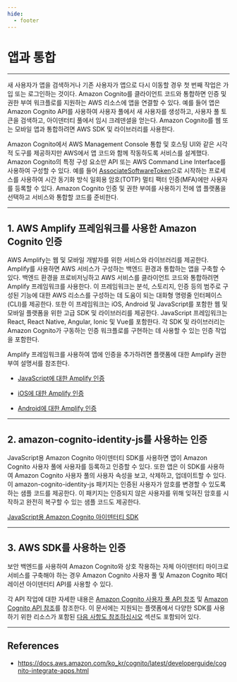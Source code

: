 ```yaml
---
hide:
  - footer
---
```


# 앱과 통합

---

새 사용자가 앱을 검색하거나 기존 사용자가 앱으로 다시 이동할 경우 첫 번째 작업은 가입 또는 로그인하는 것이다. Amazon Cognito를 클라이언트 코드와 통합하면 인증 및 권한 부여 워크플로를 지원하는 AWS 리소스에 앱을 연결할 수 있다. 예를 들어 앱은 Amazon Cognito API를 사용하여 사용자 풀에서 새 사용자를 생성하고, 사용자 풀 토큰을 검색하고, 아이덴터티 풀에서 임시 크레덴셜을 얻는다. Amazon Cognito를 웹 또는 모바일 앱과 통합하려면 AWS SDK 및 라이브러리를 사용한다.

Amazon Cognito에서 AWS Management Console 통합 및 호스팅 UI와 같은 시각적 도구를 제공하지만 AWS에서 앱 코드와 함께 작동하도록 서비스를 설계했다. Amazon Cognito의 특정 구성 요소만 API 또는 AWS Command Line Interface를 사용하여 구성할 수 있다. 예를 들어 [AssociateSoftwareToken](https://docs.aws.amazon.com/cognito-user-identity-pools/latest/APIReference/API_AssociateSoftwareToken.html)으로 시작하는 프로세스를 사용하여 시간 동기화 방식 일회용 암호(TOTP) 멀티 팩터 인증(MFA)에만 사용자를 등록할 수 있다. Amazon Cognito 인증 및 권한 부여를 사용하기 전에 앱 플랫폼을 선택하고 서비스와 통합할 코드를 준비한다.

---

## 1. AWS Amplify 프레임워크를 사용한 Amazon Cognito 인증

AWS Amplify는 웹 및 모바일 개발자를 위한 서비스와 라이브러리를 제공한다. Amplify를 사용하면 AWS 서비스가 구성하는 백엔드 환경과 통합하는 앱을 구축할 수 있다. 백엔드 환경을 프로비저닝하고 AWS 서비스를 클라이언트 코드와 통합하려면 Amplify 프레임워크를 사용한다. 이 프레임워크는 분석, 스토리지, 인증 등의 범주로 구성된 기능에 대한 AWS 리소스를 구성하는 데 도움이 되는 대화형 명령줄 인터페이스(CLI)를 제공한다. 또한 이 프레임워크는 iOS, Android 및 JavaScript를 포함한 웹 및 모바일 플랫폼을 위한 고급 SDK 및 라이브러리를 제공한다. JavaScript 프레임워크는 React, React Native, Angular, Ionic 및 Vue를 포함한다. 각 SDK 및 라이브러리는 Amazon Cognito가 구동하는 인증 워크플로를 구현하는 데 사용할 수 있는 인증 작업을 포함한다.

Amplify 프레임워크를 사용하여 앱에 인증을 추가하려면 플랫폼에 대한 Amplify 권한 부여 설명서를 참조한다.

- [JavaScript에 대한 Amplify 인증](https://docs.amplify.aws/lib/auth/getting-started/q/platform/js)

- [iOS에 대한 Amplify 인증](https://docs.amplify.aws/lib/q/platform/ios)

- [Android에 대한 Amplify 인증](https://docs.amplify.aws/lib/auth/getting-started/q/platform/android)

---

## 2. amazon-cognito-identity-js를 사용하는 인증

JavaScript용 Amazon Cognito 아이덴터티 SDK를 사용하면 앱이 Amazon Cognito 사용자 풀에 사용자를 등록하고 인증할 수 있다. 또한 앱은 이 SDK를 사용하여 Amazon Cognito 사용자 풀의 사용자 속성을 보고, 삭제하고, 업데이트할 수 있다. 이 amazon-cognito-identity-js 패키지는 인증된 사용자가 암호를 변경할 수 있도록 하는 샘플 코드를 제공한다. 이 패키지는 인증되지 않은 사용자를 위해 잊혀진 암호를 시작하고 완전히 복구할 수 있는 샘플 코드도 제공한다.

[JavaScript용 Amazon Cognito 아이덴터티 SDK](https://github.com/aws-amplify/amplify-js/tree/main/packages/amazon-cognito-identity-js)

---

## 3. AWS SDK를 사용하는 인증

보안 백엔드를 사용하여 Amazon Cognito와 상호 작용하는 자체 아이덴터티 마이크로서비스를 구축해야 하는 경우 Amazon Cognito 사용자 풀 및 Amazon Cognito 페더레이션 아이덴터티 API를 사용할 수 있다.

각 API 작업에 대한 자세한 내용은 [Amazon Cognito 사용자 풀 API 참조](https://docs.aws.amazon.com/cognito-user-identity-pools/latest/APIReference/API_Operations.html) 및 [Amazon Cognito API 참조](https://docs.aws.amazon.com/cognitoidentity/latest/APIReference/Welcome.html)를 참조한다. 이 문서에는 지원되는 플랫폼에서 다양한 SDK를 사용하기 위한 리소스가 포함된 [다음 사항도 참조하십시오](https://docs.aws.amazon.com/cognito-user-identity-pools/latest/APIReference/API_InitiateAuth.html#API_InitiateAuth_SeeAlso) 섹션도 포함되어 있다.

---

## References

- <https://docs.aws.amazon.com/ko_kr/cognito/latest/developerguide/cognito-integrate-apps.html>
